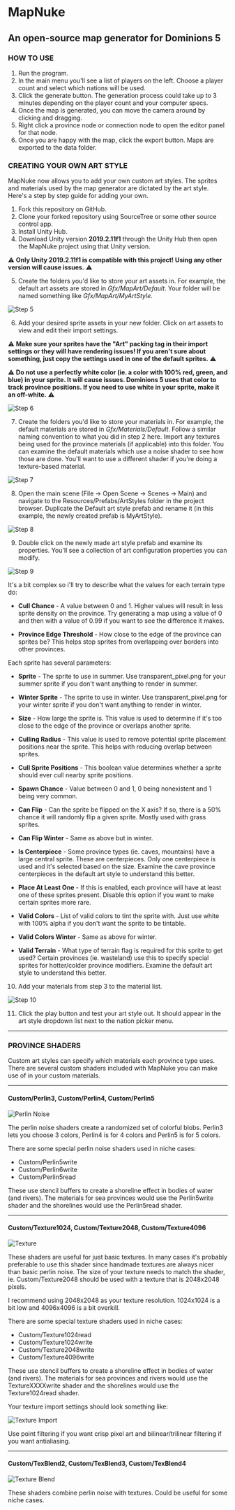 # MapNuke
## An open-source map generator for Dominions 5

### HOW TO USE

1. Run the program.
2. In the main menu you'll see a list of players on the left. Choose a player count and select which nations will be used.
3. Click the generate button. The generation process could take up to 3 minutes depending on the player count and your computer specs.
4. Once the map is generated, you can move the camera around by clicking and dragging.
5. Right click a province node or connection node to open the editor panel for that node.
6. Once you are happy with the map, click the export button. Maps are exported to the data folder.

### CREATING YOUR OWN ART STYLE

MapNuke now allows you to add your own custom art styles. The sprites and materials used by the map generator are dictated by the art style. Here's a step by step guide for adding your own.

1. Fork this repository on GitHub. 
2. Clone your forked repository using SourceTree or some other source control app. 
3. Install Unity Hub. 
4. Download Unity version __2019.2.11f1__ through the Unity Hub then open the MapNuke project using that Unity version.

⚠ __Only Unity 2019.2.11f1 is compatible with this project! Using any other version will cause issues.__ ⚠ 

5. Create the folders you'd like to store your art assets in. For example, the default art assets are stored in _Gfx/MapArt/Default_. Your folder will be named something like _Gfx/MapArt/MyArtStyle_. 

![Step 5](https://cdn.discordapp.com/attachments/404681432238391307/767117175877402654/d2.png)

6. Add your desired sprite assets in your new folder. Click on art assets to view and edit their import settings. 

⚠ __Make sure your sprites have the "Art" packing tag in their import settings or they will have rendering issues! If you aren't sure about something, just copy the settings used in one of the default sprites.__ ⚠ 

⚠ __Do not use a perfectly white color (ie. a color with 100% red, green, and blue) in your sprite. It will cause issues. Dominions 5 uses that color to track province positions. If you need to use white in your sprite, make it an off-white.__ ⚠ 

![Step 6](https://cdn.discordapp.com/attachments/668838745516015625/824808363518066719/Untitled.png)

7. Create the folders you'd like to store your materials in. For example, the default materials are stored in _Gfx/Materials/Default_. Follow a similar naming convention to what you did in step 2 here. Import any textures being used for the province materials (if applicable) into this folder. You can examine the default materials which use a noise shader to see how those are done. You'll want to use a different shader if you're doing a texture-based material.

![Step 7](https://cdn.discordapp.com/attachments/404681432238391307/767117179451342928/d5.png)

8. Open the main scene (File -> Open Scene -> Scenes -> Main) and navigate to the Resources/Prefabs/ArtStyles folder in the project browser. Duplicate the Default art style prefab and rename it (in this example, the newly created prefab is MyArtStyle). 

![Step 8](https://cdn.discordapp.com/attachments/404681432238391307/904876855335735337/Untitled.png)

9. Double click on the newly made art style prefab and examine its properties. You'll see a collection of art configuration properties you can modify.

![Step 9](https://cdn.discordapp.com/attachments/404681432238391307/873954882351149136/dfffff.png)

It's a bit complex so i'll try to describe what the values for each terrain type do:

* __Cull Chance__ - A value between 0 and 1. Higher values will result in less sprite density on the province. Try generating a map using a value of 0 and then with a value of 0.99 if you want to see the difference it makes.

* __Province Edge Threshold__ - How close to the edge of the province can sprites be? This helps stop sprites from overlapping over borders into other provinces. 

Each sprite has several parameters:

* __Sprite__ - The sprite to use in summer. Use transparent_pixel.png for your summer sprite if you don't want anything to render in summer.

* __Winter Sprite__ - The sprite to use in winter. Use transparent_pixel.png for your winter sprite if you don't want anything to render in winter.

* __Size__ - How large the sprite is. This value is used to determine if it's too close to the edge of the province or overlaps another sprite.

* __Culling Radius__ - This value is used to remove potential sprite placement positions near the sprite. This helps with reducing overlap between sprites.

* __Cull Sprite Positions__ - This boolean value determines whether a sprite should ever cull nearby sprite positions.

* __Spawn Chance__ - Value between 0 and 1, 0 being nonexistent and 1 being very common.

* __Can Flip__ - Can the sprite be flipped on the X axis? If so, there is a 50% chance it will randomly flip a given sprite. Mostly used with grass sprites.

* __Can Flip Winter__ - Same as above but in winter.

* __Is Centerpiece__ - Some province types (ie. caves, mountains) have a large central sprite. These are centerpieces. Only one centerpiece is used and it's selected based on the size. Examine the cave province centerpieces in the default art style to understand this better.

* __Place At Least One__ - If this is enabled, each province will have at least one of these sprites present. Disable this option if you want to make certain sprites more rare.

* __Valid Colors__ - List of valid colors to tint the sprite with. Just use white with 100% alpha if you don't want the sprite to be tintable.

* __Valid Colors Winter__ - Same as above for winter.

* __Valid Terrain__ - What type of terrain flag is required for this sprite to get used? Certain provinces (ie. wasteland) use this to specify special sprites for hotter/colder province modifiers. Examine the default art style to understand this better.

10. Add your materials from step 3 to the material list.

![Step 10](https://cdn.discordapp.com/attachments/404681432238391307/767117177982550056/d4.png)

11. Click the play button and test your art style out. It should appear in the art style dropdown list next to the nation picker menu.

---

### PROVINCE SHADERS

Custom art styles can specify which materials each province type uses. There are several custom shaders included with MapNuke you can make use of in your custom materials.

---

#### Custom/Perlin3, Custom/Perlin4, Custom/Perlin5

![Perlin Noise](https://cdn.discordapp.com/attachments/404681432238391307/793239502092894228/perlin.png)

The perlin noise shaders create a randomized set of colorful blobs. Perlin3 lets you choose 3 colors, Perlin4 is for 4 colors and Perlin5 is for 5 colors.

There are some special perlin noise shaders used in niche cases:

- Custom/Perlin5write
- Custom/Perlin6write
- Custom/Perlin5read

These use stencil buffers to create a shoreline effect in bodies of water (and rivers). The materials for sea provinces would use the Perlin5write shader and the shorelines would use the Perlin5read shader.

---

#### Custom/Texture1024, Custom/Texture2048, Custom/Texture4096

![Texture](https://cdn.discordapp.com/attachments/404681432238391307/793239505951129660/tex.png)

These shaders are useful for just basic textures. In many cases it's probably preferable to use this shader since handmade textures are always nicer than basic perlin noise. The size of your texture needs to match the shader, ie. Custom/Texture2048 should be used with a texture that is 2048x2048 pixels. 

I recommend using 2048x2048 as your texture resolution. 1024x1024 is a bit low and 4096x4096 is a bit overkill.

There are some special texture shaders used in niche cases:

- Custom/Texture1024read
- Custom/Texture1024write
- Custom/Texture2048write
- Custom/Texture4096write

These use stencil buffers to create a shoreline effect in bodies of water (and rivers). The materials for sea provinces and rivers would use the TextureXXXXwrite shader and the shorelines would use the Texture1024read shader.

Your texture import settings should look something like:

![Texture Import](https://cdn.discordapp.com/attachments/404681432238391307/793258263511695360/import.png)

Use point filtering if you want crisp pixel art and bilinear/trilinear filtering if you want antialiasing.

---

#### Custom/TexBlend2, Custom/TexBlend3, Custom/TexBlend4

![Texture Blend](https://cdn.discordapp.com/attachments/404681432238391307/793239504118480896/texblend.png)

These shaders combine perlin noise with textures. Could be useful for some niche cases.
